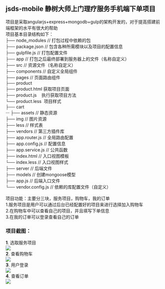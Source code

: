 ## jsds-mobile 静树大师上门理疗服务手机端下单项目
  项目是采取angularjs+express+mongodb+gulp的架构开发的，对于提高搭建前端框架的水平有很大的帮助 <br/>
  项目基本目录结构如下：<br/>
  ├── node_modules // 打包过程中依赖的包 <br/>
  ├── package.json // 包含各种所需模块以及项目的配置信息 <br/>
  ├── gulpfile.js // 打包配置文件<br/>
  ├── app // 打包之后最终部署到服务器上的文件（名称自定义）<br/>
  ├── src  // 资源文件（名称自定义）<br/>
   ├── components // 自定义全局组件<br/>
   ├── pages // 页面路由组件<br/>
    ├── product<br/>
     ├── product.html 获取项目页面<br/>
     ├── product.js    执行获取项目方法<br/>
     └── product.less  项目样式<br/>
    ├── cart<br/>
     ···
   ├── assets // 静态资源<br/>
    ├── img // 图片资源<br/>
    ├── less // 样式表<br/>
  ├── vendors // 第三方插件库<br/>
  ├── app.router.js // 全局路由配置<br/>
  ├── app.config.js // 配置信息<br/>
  ├── app.service.js // 公共函数<br/>
  ├── index.html // 入口视图模板<br/>
  └── index.less // 入口视图样式<br/>
  ├── server  // 后端文件<br/>
   ├── models  // 创建mongoose模型<br/>
  ├── app.js  // 后端入口文件<br/>
  └── vendor.config.js // 依赖的库配置文件（自定义）<br/>                
项目功能：主要分三块，服务项目，购物车，我的订单<br/>
1.服务项目是用户可以通过后台已经配置好的项目来进行选择加入购物车<br/>
2.在购物车中可以查看自己的项目，并且填写下单信息<br/>
3.在我的订单可以登录查看自己的订单<br/>
### 项目截图：<br/>
**1**. 选取服务项目<br/>
![](pics/1.png) <br/>
**2**. 查看购物车<br/>
![](pics/2.png) <br/>
**3**. 用户登录<br/>
![](pics/3.png) <br/>
**4**. 查看订单<br/>
![](pics/4.png)
        
        
